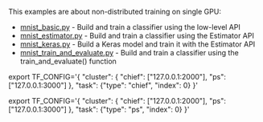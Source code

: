 
This examples are about non-distributed training on single GPU:

 * [mnist_basic.py](mnist_basic.py) - Build and train a classifier using the low-level API
 * [mnist_estimator.py](mnist_estimator.py) - Build and train a classifier using the Estimator API
 * [mnist_keras.py](mnist_keras.py) - Build a Keras model and train it with the Estimator API
 * [mnist_train_and_evaluate.py](mnist_train_and_evaluate.py) - Build and train a classifier using the train_and_evaluate() function

export TF_CONFIG='{
      "cluster": {
          "chief": ["127.0.0.1:2000"],
          "ps": ["127.0.0.1:3000"]
      },
      "task": {"type": "chief", "index": 0}
  }'


export TF_CONFIG='{
      "cluster": {
          "chief": ["127.0.0.1:2000"],
          "ps": ["127.0.0.1:3000"]
      },
      "task": {"type": "ps", "index": 0}
  }'  
